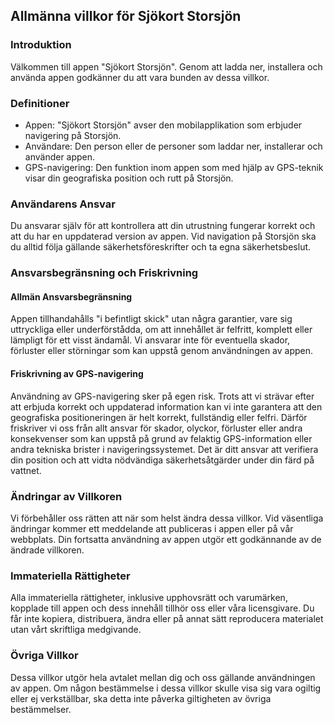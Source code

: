 ## Allmänna villkor för Sjökort Storsjön 

### Introduktion
 Välkommen till appen "Sjökort Storsjön". Genom att ladda ner, installera och använda appen godkänner du att vara bunden av dessa villkor.  

### Definitioner 
- Appen: "Sjökort Storsjön" avser den mobilapplikation som erbjuder navigering på Storsjön. 
- Användare: Den person eller de personer som laddar ner, installerar och använder appen. 
- GPS-navigering: Den funktion inom appen som med hjälp av GPS-teknik visar din geografiska position och rutt på Storsjön. 

### Användarens Ansvar 
 Du ansvarar själv för att kontrollera att din utrustning fungerar korrekt och att du har en uppdaterad version av appen. Vid navigation på Storsjön ska du alltid följa gällande säkerhetsföreskrifter och ta egna säkerhetsbeslut. 

### Ansvarsbegränsning och Friskrivning 
 
#### Allmän Ansvarsbegränsning 
Appen tillhandahålls "i befintligt skick" utan några garantier, vare sig uttryckliga eller underförstådda, om att innehållet är felfritt, komplett eller lämpligt för ett visst ändamål. Vi ansvarar inte för eventuella skador, förluster eller störningar som kan uppstå genom användningen av appen. 

#### Friskrivning av GPS-navigering 
Användning av GPS-navigering sker på egen risk. Trots att vi strävar efter att erbjuda korrekt och uppdaterad information kan vi inte garantera att den geografiska positioneringen är helt korrekt, fullständig eller felfri. Därför friskriver vi oss från allt ansvar för skador, olyckor, förluster eller andra konsekvenser som kan uppstå på grund av felaktig GPS-information eller andra tekniska brister i navigeringssystemet. Det är ditt ansvar att verifiera din position och att vidta nödvändiga säkerhetsåtgärder under din färd på vattnet. 

### Ändringar av Villkoren 
Vi förbehåller oss rätten att när som helst ändra dessa villkor. Vid väsentliga ändringar kommer ett meddelande att publiceras i appen eller på vår webbplats. Din fortsatta användning av appen utgör ett godkännande av de ändrade villkoren. 

### Immateriella Rättigheter 
Alla immateriella rättigheter, inklusive upphovsrätt och varumärken, kopplade till appen och dess innehåll tillhör oss eller våra licensgivare. Du får inte kopiera, distribuera, ändra eller på annat sätt reproducera materialet utan vårt skriftliga medgivande. 

### Övriga Villkor 
Dessa villkor utgör hela avtalet mellan dig och oss gällande användningen av appen. Om någon bestämmelse i dessa villkor skulle visa sig vara ogiltig eller ej verkställbar, ska detta inte påverka giltigheten av övriga bestämmelser. 

 
